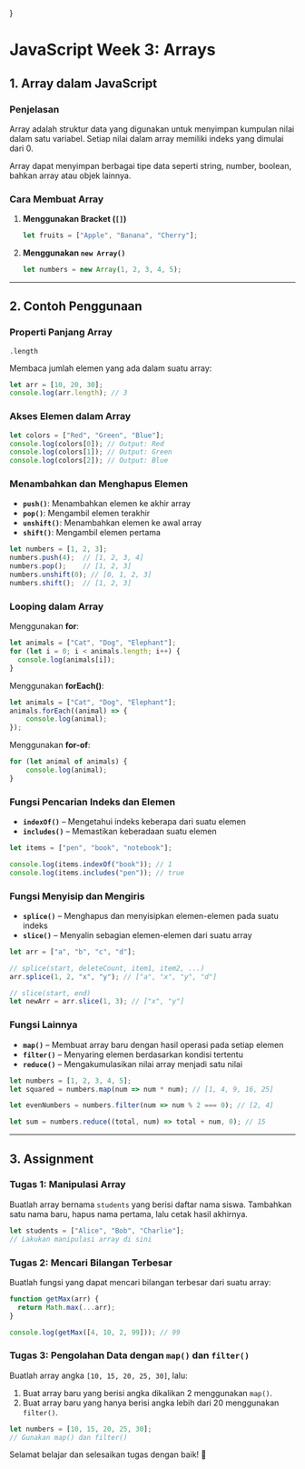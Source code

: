 }

# JavaScript Week 3: Arrays

## 1. Array dalam JavaScript

### Penjelasan
Array adalah struktur data yang digunakan untuk menyimpan kumpulan nilai dalam satu variabel. Setiap nilai dalam array memiliki indeks yang dimulai dari 0.

Array dapat menyimpan berbagai tipe data seperti string, number, boolean, bahkan array atau objek lainnya.

### Cara Membuat Array
1. **Menggunakan Bracket (`[]`)**
   ```javascript
   let fruits = ["Apple", "Banana", "Cherry"];
   ```
2. **Menggunakan `new Array()`**
   ```javascript
   let numbers = new Array(1, 2, 3, 4, 5);
   ```

---

## 2. Contoh Penggunaan

### Properti Panjang Array
`.length`

Membaca jumlah elemen yang ada dalam suatu array:

```javascript
let arr = [10, 20, 30];
console.log(arr.length); // 3
```

### Akses Elemen dalam Array
```javascript
let colors = ["Red", "Green", "Blue"];
console.log(colors[0]); // Output: Red
console.log(colors[1]); // Output: Green
console.log(colors[2]); // Output: Blue
```

### Menambahkan dan Menghapus Elemen
- **`push()`**: Menambahkan elemen ke akhir array
- **`pop()`**: Mengambil elemen terakhir
- **`unshift()`**: Menambahkan elemen ke awal array
- **`shift()`**: Mengambil elemen pertama

```javascript
let numbers = [1, 2, 3];
numbers.push(4);  // [1, 2, 3, 4]
numbers.pop();    // [1, 2, 3]
numbers.unshift(0); // [0, 1, 2, 3]
numbers.shift();  // [1, 2, 3]
```

### Looping dalam Array
Menggunakan **for**:
```javascript
let animals = ["Cat", "Dog", "Elephant"];
for (let i = 0; i < animals.length; i++) {
  console.log(animals[i]);
}
```

Menggunakan **forEach()**:
```javascript
let animals = ["Cat", "Dog", "Elephant"];
animals.forEach((animal) => {
    console.log(animal);
});
```

Menggunakan **for-of**:
```javascript
for (let animal of animals) {
    console.log(animal);
}
```

### Fungsi Pencarian Indeks dan Elemen
- **`indexOf()`** – Mengetahui indeks keberapa dari suatu elemen
- **`includes()`** – Memastikan keberadaan suatu elemen
```javascript
let items = ["pen", "book", "notebook"];

console.log(items.indexOf("book")); // 1
console.log(items.includes("pen")); // true
```

### Fungsi Menyisip dan Mengiris
- **`splice()`** – Menghapus dan menyisipkan elemen-elemen pada suatu indeks
- **`slice()`** – Menyalin sebagian elemen-elemen dari suatu array
```javascript
let arr = ["a", "b", "c", "d"];

// splice(start, deleteCount, item1, item2, ...)
arr.splice(1, 2, "x", "y"); // ["a", "x", "y", "d"]

// slice(start, end)
let newArr = arr.slice(1, 3); // ["x", "y"]

```

### Fungsi Lainnya
- **`map()`** – Membuat array baru dengan hasil operasi pada setiap elemen
- **`filter()`** – Menyaring elemen berdasarkan kondisi tertentu
- **`reduce()`** – Mengakumulasikan nilai array menjadi satu nilai

```javascript
let numbers = [1, 2, 3, 4, 5];
let squared = numbers.map(num => num * num); // [1, 4, 9, 16, 25]

let evenNumbers = numbers.filter(num => num % 2 === 0); // [2, 4]

let sum = numbers.reduce((total, num) => total + num, 0); // 15
```

---

## 3. Assignment

### Tugas 1: Manipulasi Array
Buatlah array bernama `students` yang berisi daftar nama siswa. Tambahkan satu nama baru, hapus nama pertama, lalu cetak hasil akhirnya.

```javascript
let students = ["Alice", "Bob", "Charlie"];
// Lakukan manipulasi array di sini
```

### Tugas 2: Mencari Bilangan Terbesar
Buatlah fungsi yang dapat mencari bilangan terbesar dari suatu array:
```javascript
function getMax(arr) {
  return Math.max(...arr);
}

console.log(getMax([4, 10, 2, 99])); // 99
```

### Tugas 3: Pengolahan Data dengan `map()` dan `filter()`
Buatlah array angka `[10, 15, 20, 25, 30]`, lalu:
1. Buat array baru yang berisi angka dikalikan 2 menggunakan `map()`.
2. Buat array baru yang hanya berisi angka lebih dari 20 menggunakan `filter()`.

```javascript
let numbers = [10, 15, 20, 25, 30];
// Gunakan map() dan filter()
```

Selamat belajar dan selesaikan tugas dengan baik! 🚀


